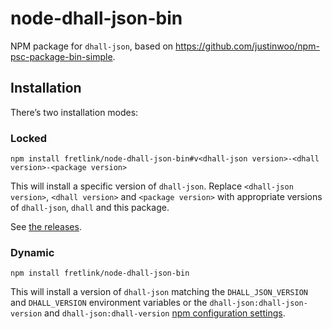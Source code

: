 # node-dhall-json-bin
NPM package for `dhall-json`, based on https://github.com/justinwoo/npm-psc-package-bin-simple.

## Installation

There’s two installation modes:

### Locked

```
npm install fretlink/node-dhall-json-bin#v<dhall-json version>-<dhall version>-<package version>
```

This will install a specific version of `dhall-json`. Replace `<dhall-json version>`, `<dhall version>` and `<package version>` with appropriate versions of `dhall-json`, `dhall` and this package.

See [the releases](https://github.com/fretlink/node-dhall-json-bin/releases).

### Dynamic

```
npm install fretlink/node-dhall-json-bin
```

This will install a version of `dhall-json` matching the `DHALL_JSON_VERSION` and `DHALL_VERSION` environment variables or the `dhall-json:dhall-json-version` and `dhall-json:dhall-version` [npm configuration settings](https://docs.npmjs.com/misc/config#per-package-config-settings).

